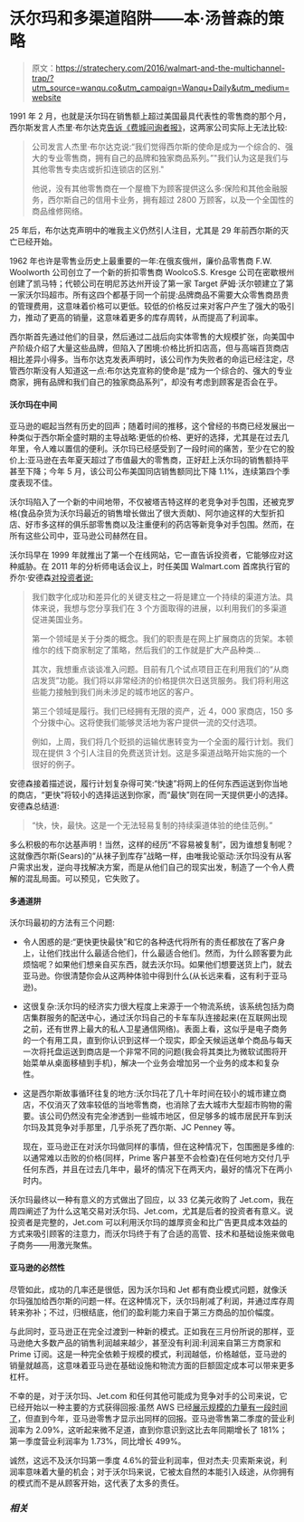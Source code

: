 # 沃尔玛和多渠道陷阱——本·汤普森的策略

> 原文：<https://stratechery.com/2016/walmart-and-the-multichannel-trap/?utm_source=wanqu.co&utm_campaign=Wanqu+Daily&utm_medium=website>

1991 年 2 月，也就是沃尔玛在销售额上超过美国最具代表性的零售商的那个月，西尔斯发言人杰里·布尔达克[告诉《费城问询者报》](http://articles.philly.com/1991-02-24/business/25773860_1_wal-mart-jerry-buldak-sears)，这两家公司实际上无法比较:

> 公司发言人杰里·布尔达克说:“我们觉得西尔斯的使命是成为一个综合的、强大的专业零售商，拥有自己的品牌和独家商品系列。”"我们认为这是我们与其他零售专卖店或折扣连锁店的区别."
> 
> 他说，没有其他零售商在一个屋檐下为顾客提供这么多:保险和其他金融服务，西尔斯自己的信用卡业务，拥有超过 2800 万顾客，以及一个全国性的商品维修网络。

25 年后，布尔达克声明中的唯我主义仍然引人注目，尤其是 29 年前西尔斯的灭亡已经开始。

1962 年也许是零售业历史上最重要的一年:在俄亥俄州，廉价品零售商 F.W. Woolworth 公司创立了一个新的折扣零售商 WoolcoS.S. Kresge 公司在密歇根州创建了凯马特；代顿公司在明尼苏达州开设了第一家 Target 萨姆·沃尔顿建立了第一家沃尔玛超市。所有这四个都基于同一个前提:品牌商品不需要大众零售商昂贵的管理费用，这意味着价格可以更低。较低的价格反过来对客户产生了强大的吸引力，推动了更高的销量，这意味着更多的库存周转，从而提高了利润率。

西尔斯首先通过他们的目录，然后通过二战后向实体零售的大规模扩张，向美国中产阶级介绍了大量这些品牌，但陷入了困境:价格比折扣店高，但与高端百货商店相比差异小得多。当布尔达克发表声明时，该公司作为失败者的命运已经注定，尽管西尔斯没有人知道这一点:布尔达克宣称的使命是“成为一个综合的、强大的专业商家，拥有品牌和我们自己的独家商品系列”，却没有考虑到顾客是否会在乎。

#### 沃尔玛在中间

亚马逊的崛起当然有历史的回声；随着时间的推移，这个曾经的书商已经发展出一种类似于西尔斯全盛时期的主导战略:更低的价格、更好的选择，尤其是在过去几年里，令人难以置信的便利。沃尔玛已经感受到了一段时间的痛苦，至少在它的股价上:亚马逊在去年夏天超过了市值最大的零售商，正好赶上沃尔玛的销售额持平甚至下降；今年 5 月，该公司公布美国同店销售额同比下降 1.1%，连续第四个季度表现不佳。

沃尔玛陷入了一个新的中间地带，不仅被塔吉特这样的老竞争对手包围，还被克罗格(食品杂货为沃尔玛最近的销售增长做出了很大贡献)、阿尔迪这样的大型折扣店、好市多这样的俱乐部零售商以及注重便利的药店等新竞争对手包围。然而，在所有这些公司中，亚马逊公司赫然在目。

沃尔玛早在 1999 年就推出了第一个在线网站，它一直告诉投资者，它能够应对这种威胁。在 2011 年的分析师电话会议上，时任美国 Walmart.com 首席执行官的乔尔·安德森[对投资者说:](http://seekingalpha.com/article/300141-wal-mart-stores-inc-shareholder-analyst-call?part=single)

> 我们数字化成功和差异化的关键支柱之一将是建立一个持续的渠道方法。具体来说，我想与您分享我们在 3 个方面取得的进展，以利用我们的多渠道促进美国业务。
> 
> 第一个领域是关于分类的概念。我们的职责是在网上扩展商店的货架。本顿维尔的线下商家制定了策略，然后我们的工作就是扩大产品种类…
> 
> 其次，我想重点谈谈准入问题。目前有几个试点项目正在利用我们的“从商店发货”功能。我们将以非常经济的价格提供次日送货服务。我们将利用这些能力接触到我们尚未涉足的城市地区的客户。
> 
> 第三个领域是履行。我们已经拥有无限的资产，近 4，000 家商店，150 多个分拨中心。这将使我们能够灵活地为客户提供一流的交付选项。
> 
> 例如，上周，我们将几个贬损的运输优惠转变为一个全面的履行计划。我们现在提供 3 个引人注目的免费送货计划。这是多渠道战略开始实施的一个很好的例子。

安德森接着描述说，履行计划复杂得可笑:“快速”将网上的任何东西运送到你当地的商店，“更快”将较小的选择运送到你家，而“最快”则在同一天提供更小的选择。安德森总结道:

> “快，快，最快。这是一个无法轻易复制的持续渠道体验的绝佳范例。”

多么积极的布尔达基声明！当然，这样的经历“不容易被复制”，因为谁想复制呢？这就像西尔斯(Sears)的“从袜子到库存”战略一样，由唯我论驱动:沃尔玛没有从客户需求出发，逆向寻找解决方案，而是从他们自己的现实出发，制造了一个令人费解的混乱局面。可以预见，它失败了。

#### 多通道阱

沃尔玛最初的方法有三个问题:

*   令人困惑的是:“更快更快最快”和它的各种迭代将所有的责任都放在了客户身上，让他们找出什么最适合他们，什么最适合他们。然而，为什么顾客要为此烦恼呢？如果他们想亲自买东西，就去沃尔玛。如果他们想要送货上门，就去亚马逊。你很清楚你会从这两种体验中得到什么(从长远来看，这有利于亚马逊)。
*   这很复杂:沃尔玛的经济实力很大程度上来源于一个物流系统，该系统包括为商店集群服务的配送中心，通过沃尔玛自己的卡车车队连接起来(在互联网出现之前，还有世界上最大的私人卫星通信网络)。表面上看，这似乎是电子商务的一个有用工具，直到你认识到这样一个现实，即全天候运送单个商品与每天一次将托盘运送到商店是一个非常不同的问题(我会将其类比为微软试图将开始菜单从桌面移植到手机)，解决一个业务会增加另一个业务的成本和复杂性。

*   这是西尔斯故事循环往复的地方:沃尔玛花了几十年时间在较小的城市建立商店，不仅消灭了效率较低的当地零售商，也消除了去大城市大型超市购物的需要。该公司仍然没有完全渗透到一些城市地区，但足够多的城市居民开车到沃尔玛及其竞争对手那里，几乎杀死了西尔斯、JC Penney 等。

    现在，亚马逊正在对沃尔玛做同样的事情，但在这种情况下，包围圈是多维的:以通常难以击败的价格(同样，Prime 客户甚至不会检查)在任何地方交付几乎任何东西，并且在过去几年中，最坏的情况下在两天内，最好的情况下在两小时内。

沃尔玛最终以一种有意义的方式做出了回应，以 33 亿美元收购了 Jet.com，我在周四阐述了为什么这笔交易对沃尔玛、Jet.com，尤其是后者的投资者有意义。说投资者是完整的，Jet.com 可以利用沃尔玛的雄厚资金和比广告更具成本效益的方式来吸引顾客的注意力，而沃尔玛终于有了合适的高管、技术和基础设施来做电子商务——用激光聚焦。

#### 亚马逊的必然性

尽管如此，成功的几率还是很低，因为沃尔玛和 Jet 都有商业模式问题，就像沃尔玛强加给西尔斯的问题一样。在这种情况下，沃尔玛削减了利润，并通过库存周转来弥补；不过，归根结底，他们的盈利能力来自于第三方商品的加价幅度。

与此同时，亚马逊正在完全过渡到一种新的模式。正如我在三月份所说的那样，亚马逊绝大多数产品的销售利润越来越少，甚至没有利润:利润来自第三方商家和 Prime 订阅。这是一种完全依赖于规模的模式，利润越低，价格越低，亚马逊的销量就越高，这意味着亚马逊在基础设施和物流方面的巨额固定成本可以带来更多杠杆。

不幸的是，对于沃尔玛、Jet.com 和任何其他可能成为竞争对手的公司来说，它已经开始以一种主要的方式获得回报:虽然 AWS 已经[展示规模的力量有一段时间了](https://stratechery.com/2015/the-aws-ipo/)，但直到今年，亚马逊零售才显示出同样的回报。亚马逊零售第二季度的营业利润率为 2.09%，这听起来微不足道，直到你意识到这比去年同期增长了 181%；第一季度营业利润率为 1.73%，同比增长 499%。

诚然，这远不及沃尔玛第一季度 4.6%的营业利润率，但对杰夫·贝索斯来说，利润率意味着大量的机会；对于沃尔玛来说，它被太自然的本能引入歧途，从你拥有的模式而不是从顾客开始，这代表了太多的责任。

### *相关*